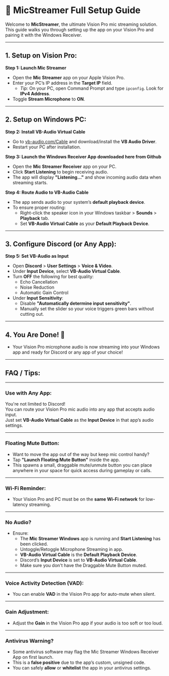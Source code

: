 # 🎤 MicStreamer Full Setup Guide

Welcome to **MicStreamer**, the ultimate Vision Pro mic streaming solution. This guide walks you through setting up the app on your Vision Pro and pairing it with the Windows Receiver.

---

## 1. Setup on Vision Pro:

**Step 1: Launch Mic Streamer**
- Open the **Mic Streamer** app on your Apple Vision Pro.
- Enter your PC’s IP address in the **Target IP** field.
  - _Tip:_ On your PC, open Command Prompt and type `ipconfig`. Look for **IPv4 Address**.
- Toggle **Stream Microphone** to **ON**.

---

## 2. Setup on Windows PC:

**Step 2: Install VB-Audio Virtual Cable**
- Go to [vb-audio.com/Cable](https://vb-audio.com/Cable/) and download/install the **VB Audio Driver**.
- Restart your PC after installation.

**Step 3: Launch the Windows Receiver App downloaded here from Github** 
- Open the **Mic Streamer Receiver** app on your PC.
- Click **Start Listening** to begin receiving audio.
- The app will display **"Listening..."** and show incoming audio data when streaming starts.

**Step 4: Route Audio to VB-Audio Cable**
- The app sends audio to your system’s **default playback device**.
- To ensure proper routing:
  - Right-click the speaker icon in your Windows taskbar > **Sounds** > **Playback** tab.
  - Set **VB-Audio Virtual Cable** as your **Default Playback Device**.

---

## 3. Configure Discord (or Any App):

**Step 5: Set VB-Audio as Input**
- Open **Discord** > **User Settings** > **Voice & Video**.
- Under **Input Device**, select **VB-Audio Virtual Cable**.
- Turn **OFF** the following for best quality:
  - Echo Cancellation
  - Noise Reduction
  - Automatic Gain Control
- Under **Input Sensitivity**:
  - Disable **"Automatically determine input sensitivity"**.
  - Manually set the slider so your voice triggers green bars without cutting out.

---

## 4. You Are Done! 🎉
- Your Vision Pro microphone audio is now streaming into your Windows app and ready for Discord or any app of your choice!

---

## FAQ / Tips:
---

### Use with Any App:
You're not limited to Discord!  
You can route your Vision Pro mic audio into any app that accepts audio input.  
Just set **VB-Audio Virtual Cable** as the **Input Device** in that app’s audio settings.

---

### Floating Mute Button:
- Want to move the app out of the way but keep mic control handy?
- Tap **"Launch Floating Mute Button"** inside the app.
- This spawns a small, draggable mute/unmute button you can place anywhere in your space for quick access during gameplay or calls.

---

### Wi-Fi Reminder:
- Your Vision Pro and PC must be on the **same Wi-Fi network** for low-latency streaming.

---

### No Audio?
- Ensure:
  - The **Mic Streamer Windows** app is running and **Start Listening** has been clicked.
  - Untoggle/Retoggle Microphone Streaming in app. 
  - **VB-Audio Virtual Cable** is the **Default Playback Device**.
  - Discord’s **Input Device** is set to **VB-Audio Virtual Cable**.
  - Make sure you don't have the Draggable Mute Button muted. 

---

### Voice Activity Detection (VAD):
- You can enable **VAD** in the Vision Pro app for auto-mute when silent.

---

### Gain Adjustment:
- Adjust the **Gain** in the Vision Pro app if your audio is too soft or too loud.

---

### Antivirus Warning?
- Some antivirus software may flag the Mic Streamer Windows Receiver App on first launch.
- This is a **false positive** due to the app’s custom, unsigned code.
- You can safely **allow** or **whitelist** the app in your antivirus settings.



